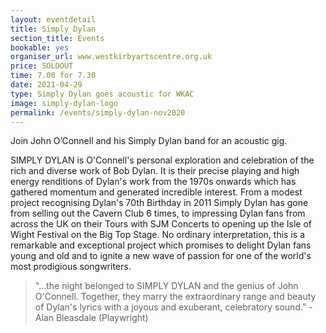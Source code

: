 ```yaml
---
layout: eventdetail
title: Simply Dylan
section_title: Events
bookable: yes
organiser_url: www.westkirbyartscentre.org.uk
price: SOLDOUT
time: 7.00 for 7.30
date: 2021-04-29
type: Simply Dylan goes acoustic for WKAC
image: simply-dylan-logo
permalink: /events/simply-dylan-nov2020
---
```


Join John O’Connell and his Simply Dylan band for an acoustic gig.

SIMPLY DYLAN is O'Connell's personal exploration and celebration of the rich and diverse work of Bob Dylan. It is their precise playing and high energy renditions of Dylan's work from the 1970s onwards which has gathered momentum and generated incredible interest. From a modest project recognising Dylan's 70th Birthday in 2011 Simply Dylan has gone from selling out the Cavern Club 6 times, to impressing Dylan fans from across the UK on their Tours with SJM Concerts to opening up the Isle of Wight Festival on the Big Top Stage. No ordinary interpretation, this is a remarkable and exceptional project which promises to delight Dylan fans young and old and to ignite a new wave of passion for one of the world's most prodigious songwriters.

> "…the night belonged to SIMPLY DYLAN and the genius of John O'Connell. Together, they marry the extraordinary range and beauty of Dylan's lyrics with a joyous and exuberant, celebratory sound.” - Alan Bleasdale (Playwright)
